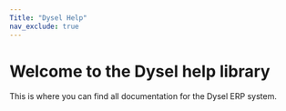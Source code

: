 ```yaml
---
Title: "Dysel Help"
nav_exclude: true
---
```


# Welcome to the Dysel help library
This is where you can find all documentation for the Dysel ERP system.
